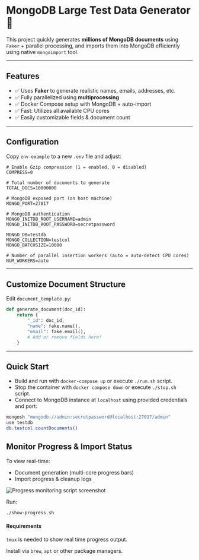 # MongoDB Large Test Data Generator 🚀

This project quickly generates **millions of MongoDB documents** using `Faker` + parallel processing, and imports them into MongoDB efficiently using native `mongoimport` tool.

---

## Features

- ✅ Uses **Faker** to generate realistic names, emails, addresses, etc.
- ✅ Fully parallelized using **multiprocessing**
- ✅ Docker Compose setup with MongoDB + auto-import
- ✅ Fast: Utilizes all available CPU cores
- ✅ Easily customizable fields & document count

---

## Configuration

Copy `env-example` to a new `.env` file and adjust:

```env
# Enable Gzip compression (1 = enabled, 0 = disabled)
COMPRESS=0

# Total number of documents to generate
TOTAL_DOCS=10000000

# MongoDB exposed port (on host machine)
MONGO_PORT=27017

# MongoDB authentication
MONGO_INITDB_ROOT_USERNAME=admin
MONGO_INITDB_ROOT_PASSWORD=secretpassword

MONGO_DB=testdb
MONGO_COLLECTION=testcol
MONGO_BATCHSIZE=10000

# Number of parallel insertion workers (auto = auto-detect CPU cores)
NUM_WORKERS=auto
```

---

## Customize Document Structure

Edit `document_template.py`:

```python
def generate_document(doc_id):
    return {
        "_id": doc_id,
        "name": fake.name(),
        "email": fake.email(),
        # Add or remove fields here!
    }
```

---

## Quick Start

- Build and run with `docker-compose up` or execute `./run.sh` script.
- Stop the container with `docker compose down` or execute `./stop.sh` script.
- Connect to MongoDB instance at `localhost` using provided credentials and port:
```bash
mongosh "mongodb://admin:secretpassword@localhost:27017/admin"
use testdb
db.testcol.countDocuments()
```

## Monitor Progress & Import Status

To view real-time:

- Document generation (multi-core progress bars)
- Import progress & cleanup logs

![Progress monitoring script screenshot](https://fabiocionini.it/tmux.jpeg)

Run:

```bash
./show-progress.sh
```

#### Requirements
`tmux` is needed to show real time progress output. 

Install via `brew`, `apt` or other package managers.
